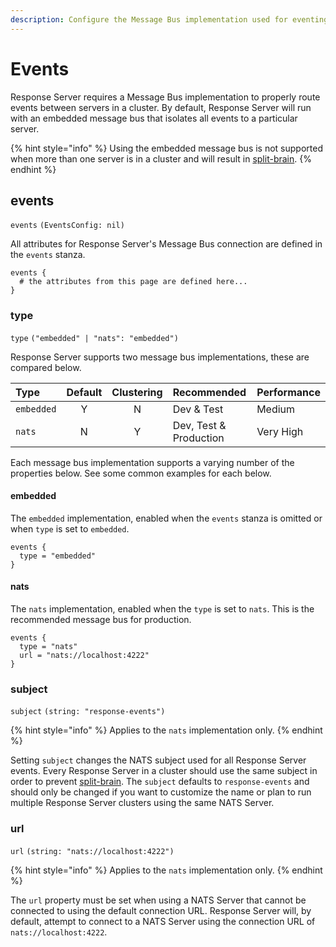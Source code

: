 ```yaml
---
description: Configure the Message Bus implementation used for eventing in Response Server.
---
```


# Events

Response Server requires a Message Bus implementation to properly route events between servers in a cluster. By default, Response Server will run with an embedded message bus that isolates all events to a particular server.

{% hint style="info" %}
Using the embedded message bus is not supported when more than one server is in a cluster and will result in [split-brain](https://en.wikipedia.org/wiki/Split-brain_%28computing%29).
{% endhint %}

## events

`events` `(EventsConfig: nil)`

All attributes for Response Server's Message Bus connection are defined in the `events` stanza.

```text
events {
  # the attributes from this page are defined here...
}
```

### type

`type` `("embedded" | "nats": "embedded")`

Response Server supports two message bus implementations, these are compared below.

| Type | Default | Clustering | Recommended | Performance |
| :--- | :---: | :---: | :--- | :--- |
| `embedded` | Y | N | Dev & Test | Medium |
| `nats` | N | Y | Dev, Test & Production | Very High |

Each message bus implementation supports a varying number of the properties below. See some common examples for each below.

#### **embedded**

The `embedded` implementation, enabled when the `events` stanza is omitted or when `type` is set to `embedded`.

```text
events {
  type = "embedded"
}
```

#### **nats**

The `nats` implementation, enabled when the `type` is set to `nats`. This is the recommended message bus for production.

```text
events {
  type = "nats"
  url = "nats://localhost:4222"
}
```

### subject

`subject` `(string: "response-events")`

{% hint style="info" %}
Applies to the `nats` implementation only.
{% endhint %}

Setting `subject` changes the NATS subject used for all Response Server events. Every Response Server in a cluster should use the same subject in order to prevent [split-brain](https://en.wikipedia.org/wiki/Split-brain_%28computing%29). The `subject` defaults to `response-events` and should only be changed if you want to customize the name or plan to run multiple Response Server clusters using the same NATS Server.

### url

`url` `(string: "nats://localhost:4222")`

{% hint style="info" %}
Applies to the `nats` implementation only.
{% endhint %}

The `url` property must be set when using a NATS Server that cannot be connected to using the default connection URL. Response Server will, by default, attempt to connect to a NATS Server using the connection URL of `nats://localhost:4222`.

